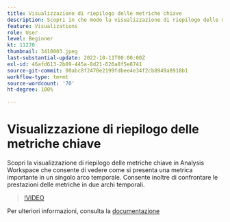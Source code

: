 ```yaml
---
title: Visualizzazione di riepilogo delle metriche chiave
description: Scopri in che modo la visualizzazione di riepilogo delle metriche chiave consente di vedere come si presenta una metrica importante in un singolo arco temporale.
feature: Visualizations
role: User
level: Beginner
kt: 11270
thumbnail: 3410003.jpeg
last-substantial-update: 2022-10-11T00:00:00Z
exl-id: 46afd613-2b89-445a-8d21-626a8f5e8741
source-git-commit: 00abc8f2470e2199fdbee4e34f2cb8949a8918b1
workflow-type: tm+mt
source-wordcount: '70'
ht-degree: 100%

---
```


# Visualizzazione di riepilogo delle metriche chiave

Scopri la visualizzazione di riepilogo delle metriche chiave in Analysis Workspace che consente di vedere come si presenta una metrica importante in un singolo arco temporale. Consente inoltre di confrontare le prestazioni delle metriche in due archi temporali.

>[!VIDEO](https://video.tv.adobe.com/v/3410003/?quality=12&learn=on)

Per ulteriori informazioni, consulta la [documentazione](https://experienceleague.adobe.com/docs/analytics/analyze/analysis-workspace/visualizations/key-metric.html?lang=it)
